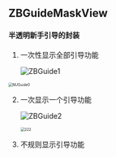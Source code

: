 ## ZBGuideMaskView


#### 半透明新手引导的封装

1. 一次性显示全部引导功能

   ![ZBGuide1](https://gitee.com/biyuhuaping/ZBGuideMaskView/blob/master/images/111.gif)

<img src="https://gitee.com/biyuhuaping/ZBGuideMaskView/blob/master/images/111.gif" alt="MJGuide0" style="zoom:50%;" />

2. 一次显示一个引导功能

   ![ZBGuide2](https://gitee.com/biyuhuaping/ZBGuideMaskView/blob/master/images/222.gif)

   <img src="https://gitee.com/biyuhuaping/ZBGuideMaskView/blob/master/images/222.gif" alt="222" style="zoom:50%;" />

3. 不规则显示引导功能   
